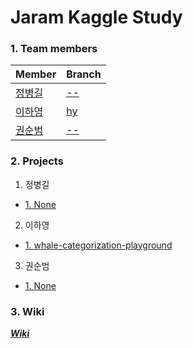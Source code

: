 # Jaram Kaggle Study

### 1. Team members
| Member | Branch |
|---|---|
|[정병길](https://github.com/ByeongGil-Jung) |[--](https://github.com/ByeongGil-Jung)|
|[이하영](https://github.com/hy-kiera) |[hy](https://github.com/Jaram2019/Kaggle-Study/tree/hy)|
|[권순범](https://github.com/RPF511) |[--](https://github.com/RPF511)|

### 2. Projects
1. 정병길
- [1. None](https://github.com/ByeongGil-Jung)
2. 이하영
- [1. whale-categorization-playground](https://www.kaggle.com/c/whale-categorization-playground)
3. 권순범
- [1. None](https://github.com/RPF511)

### 3. Wiki
[___Wiki___](https://github.com/Jaram2019/Kaggle-Study/wiki)
